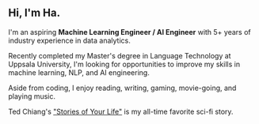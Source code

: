 ## Hi, I'm Ha.

I'm an aspiring **Machine Learning Engineer / AI Engineer** with 5+ years of industry experience in data analytics. 

Recently completed my Master's degree in Language Technology at Uppsala University, I'm looking for opportunities to improve my skills in machine learning, NLP, and AI engineering.

Aside from coding, I enjoy reading, writing, gaming, movie-going, and playing music. 

Ted Chiang's ["Stories of Your Life"](https://www.goodreads.com/book/show/223380.Stories_of_Your_Life_and_Others) is my all-time favorite sci-fi story.
